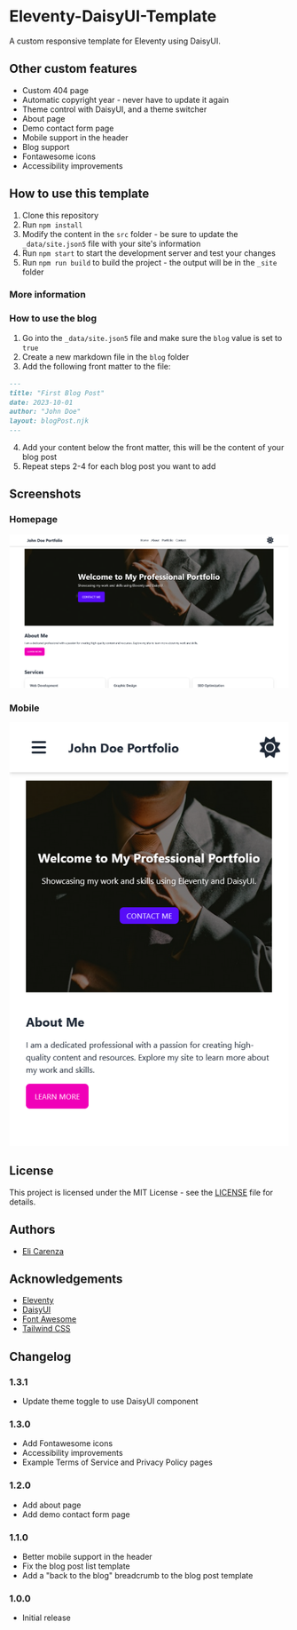 # Eleventy-DaisyUI-Template
A custom responsive template for Eleventy using DaisyUI.

## Other custom features
- Custom 404 page
- Automatic copyright year - never have to update it again
- Theme control with DaisyUI, and a theme switcher
- About page
- Demo contact form page
- Mobile support in the header
- Blog support
- Fontawesome icons
- Accessibility improvements

## How to use this template
1. Clone this repository
2. Run `npm install`
3. Modify the content in the `src` folder - be sure to update the `_data/site.json5` file with your site's information
4. Run `npm start` to start the development server and test your changes
5. Run `npm run build` to build the project - the output will be in the `_site` folder

### More information

### How to use the blog
1. Go into the `_data/site.json5` file and make sure the `blog` value is set to `true`
2. Create a new markdown file in the `blog` folder
3. Add the following front matter to the file:
```markdown
---
title: "First Blog Post"
date: 2023-10-01
author: "John Doe"
layout: blogPost.njk
---
```
4. Add your content below the front matter, this will be the content of your blog post
5. Repeat steps 2-4 for each blog post you want to add

## Screenshots
### Homepage
![Homepage](screenshots/home.png)

### Mobile
![Mobile](screenshots/mobile.png)

## License
This project is licensed under the MIT License - see the [LICENSE](LICENSE.md) file for details.

## Authors
- [Eli Carenza](https://github.com/elicarenza)

## Acknowledgements
- [Eleventy](https://www.11ty.dev/)
- [DaisyUI](https://daisyui.com/)
- [Font Awesome](https://fontawesome.com/)
- [Tailwind CSS](https://tailwindcss.com/)

## Changelog

### 1.3.1
- Update theme toggle to use DaisyUI component

### 1.3.0
- Add Fontawesome icons
- Accessibility improvements
- Example Terms of Service and Privacy Policy pages

### 1.2.0
- Add about page
- Add demo contact form page

### 1.1.0
- Better mobile support in the header
- Fix the blog post list template
- Add a "back to the blog" breadcrumb to the blog post template

### 1.0.0
- Initial release
